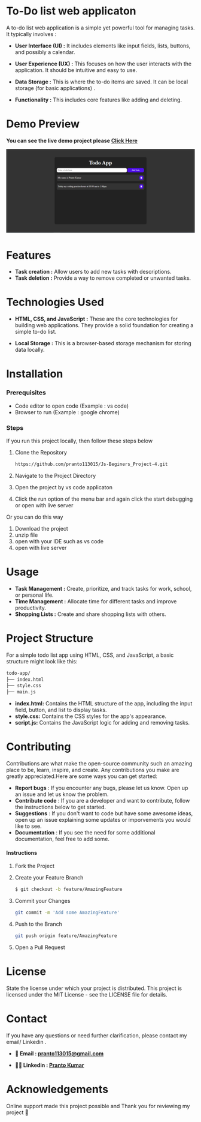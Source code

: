 # To-Do list web applicaton 

A to-do list web application is a simple yet powerful tool for managing tasks. It typically involves : 

- **User Interface (UI) :**  It includes elements like input fields, lists, buttons, and possibly a calendar.

- **User Experience (UX) :** This focuses on how the user interacts with the application. It should be intuitive and easy to use.

- **Data Storage :** This is where the to-do items are saved. It can be local storage (for basic applications) .

- **Functionality :** This includes core features like adding and deleting. 

# Demo Preview
**You can see the live demo project please [Click Here](https://pranto113015.github.io/Js-Beginers_Project-4/)**

![Home Page](./preview.png)

# Features

- **Task creation :** Allow users to add new tasks with descriptions.
- **Task deletion :** Provide a way to remove completed or unwanted tasks.


# Technologies Used

- **HTML, CSS, and JavaScript :** These are the core technologies for building web applications. They provide a solid foundation for creating a simple to-do list.

- **Local Storage :** This is a browser-based storage mechanism for storing data locally.


# Installation

### Prerequisites

- Code editor to open code (Example : vs code)
- Browser to run (Example : google chrome)

### Steps
If you run this project locally, then follow these steps below

1. Clone the Repository

   ```sh
   https://github.com/pranto113015/Js-Beginers_Project-4.git
   ```

2. Navigate to the Project Directory
3. Open the project by vs code applicaton
4. Click the run option of the menu bar and again click the start debugging or open with live server

Or you can do this way

1. Download the project
2. unzip file
3. open with your IDE such as vs code
4. open with live server

# Usage

- **Task Management :** Create, prioritize, and track tasks for work, school, or personal life.
- **Time Management :** Allocate time for different tasks and improve productivity.
- **Shopping Lists :** Create and share shopping lists with others. 

# Project Structure

For a simple todo list app using HTML, CSS, and JavaScript, a basic structure might look like this:
```sh
todo-app/
├── index.html
├── style.css
├── main.js
```

- **index.html:** Contains the HTML structure of the app, including the input field, button, and list to display tasks.
- **style.css:** Contains the CSS styles for the app's appearance.
- **script.js:** Contains the JavaScript logic for adding and removing tasks.

# Contributing

Contributions are what make the open-source community such an amazing place to be, learn, inspire, and create. Any contributions you make are greatly appreciated.Here are some ways you can get started:

- **Report bugs** : If you encounter any bugs, please let us know. Open up an issue and let us know the problem.
- **Contribute code** : If you are a developer and want to contribute, follow the instructions below to get started.
- **Suggestions** : If you don't want to code but have some awesome ideas, open up an issue explaining some updates or imporvements you would like to see.
- **Documentation** : If you see the need for some additional documentation, feel free to add some.

#### Instructions

1. Fork the Project
2. Create your Feature Branch

   ```sh
   $ git checkout -b feature/AmazingFeature
   ```

3. Commit your Changes

   ```sh
   git commit -m 'Add some AmazingFeature'
   ```

4. Push to the Branch
   ```sh
   git push origin feature/AmazingFeature
   ```
5. Open a Pull Request

# License

State the license under which your project is distributed.
This project is licensed under the MIT License - see the LICENSE file for details.

# Contact

If you have any questions or need further clarification, please contact my email/ Linkedin .
- **💌 Email : pranto113015@gmail.com**

- **🕵️‍♂️ Linkedin : [Pranto Kumar](https://www.linkedin.com/in/pranto-kumar-a326801b3/)**

# Acknowledgements

Online support made this project possible and 
Thank you for reviewing my project 💙